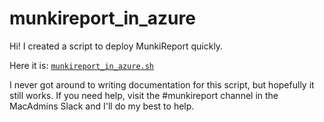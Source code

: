 # munkireport_in_azure

Hi! I created a script to deploy MunkiReport quickly.

Here it is: [`munkireport_in_azure.sh`](https://github.com/flammable/munkireport_in_azure/blob/main/munkireport_in_azure.sh)

I never got around to writing documentation for this script, but hopefully it still works. If you need help, visit the #munkireport channel in the MacAdmins Slack and I'll do my best to help.
